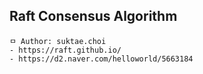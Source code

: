 ## Raft Consensus Algorithm

```
ㅁ Author: suktae.choi
- https://raft.github.io/
- https://d2.naver.com/helloworld/5663184
```

